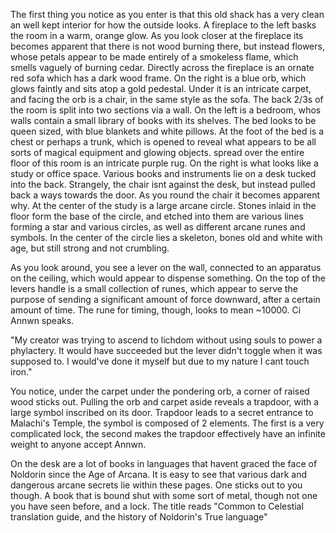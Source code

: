 The first thing you notice as you enter is that this old shack has a very clean an well kept interior for how the outside looks. A fireplace to the left basks the room in a warm, orange glow. As you look closer at the fireplace its becomes apparent that there is not wood burning there, but instead flowers, whose petals appear to be made entirely of a smokeless flame, which smells vaguely of burning cedar. Directly across the fireplace is an ornate red sofa which has a dark wood frame. On the right is a blue orb, which glows faintly and sits atop a gold pedestal. Under it is an intricate carpet, and facing the orb is a chair, in the same style as the sofa. The back 2/3s of the room is split into two sections via a wall. On the left is a bedroom, whos walls contain a small library of books with its shelves. The bed looks to be queen sized, with blue blankets and white pillows. At the foot of the bed is a chest or perhaps a trunk, which is opened to reveal what appears to be all sorts of magical equipment and glowing objects. spread over the entire floor of this room is an intricate purple rug. On the right is what looks like a study or office space. Various books and instruments lie on a desk tucked into the back. Strangely, the chair isnt against the desk, but instead pulled back a ways towards the door. As you round the chair it becomes apparent why. At the center of the study is a large arcane circle. Stones inlaid in the floor form the base of the circle, and etched into them are various lines forming a star and various circles, as well as different arcane runes and symbols. In the center of the circle lies a skeleton, bones old and white with age, but still strong and not crumbling.

As you look around, you see a lever on the wall, connected to an apparatus on the ceiling, which would appear to dispense something. On the top of the levers handle is a small collection of runes, which appear to serve the purpose of sending a significant amount of force downward, after a certain amount of time. The rune for timing, though, looks to mean ~10000. Ci Annwn speaks.

"My creator was trying to ascend to lichdom without using souls to power a phylactery. It would have succeeded but the lever didn't toggle when it was supposed to. I would've done it myself but due to my nature I cant touch iron."

You notice, under the carpet under the pondering orb, a corner of raised wood sticks out. Pulling the orb and carpet aside reveals a trapdoor, with a large symbol inscribed on its door.
	Trapdoor leads to a secret entrance to Malachi's Temple, the symbol is composed of 2 elements. The first is a very complicated lock, the second makes the trapdoor effectively have an infinite weight to anyone accept Annwn.

On the desk are a lot of books in languages that havent graced the face of Noldorin since the Age of Arcana. It is easy to see that various dark and dangerous arcane secrets lie within these pages. One sticks out to you though. A book that is bound shut with some sort of metal, though not one you have seen before, and a lock. The title reads "Common to Celestial translation guide, and the history of Noldorin's True language"